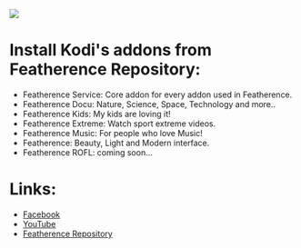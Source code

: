 ![](http://i.imgur.com/zfdrpSG.png)

# **Install Kodi's addons from Featherence Repository:**

* Featherence Service:  Core addon for every addon used in Featherence.
* Featherence Docu:     Nature, Science, Space, Technology and more..
* Featherence Kids:     My kids are loving it!
* Featherence Extreme:  Watch sport extreme videos.
* Featherence Music:    For people who love Music!
* Featherence:          Beauty, Light and Modern interface.
* Featherence ROFL:     coming soon...

# **Links:**

* [Facebook](https://www.facebook.com/groups/featherence/)
* [YouTube](https://www.youtube.com/user/finalmakerr)
* [Featherence Repository](https://github.com/finalmakerr/featherence/raw/master/repository.featherence/repository.featherence-1.1.0.zip)